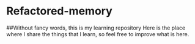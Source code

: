 # Refactored-memory
##Without fancy words, this is my learning repository
Here is the place where I share the things that I learn, so feel free to improve what is here. 
